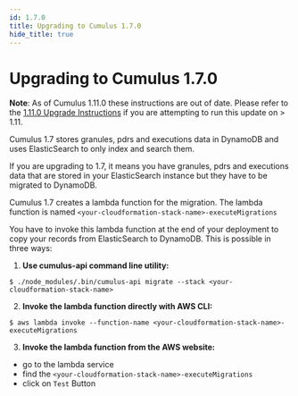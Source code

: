 ```yaml
---
id: 1.7.0
title: Upgrading to Cumulus 1.7.0
hide_title: true
---
```


# Upgrading to Cumulus 1.7.0

**Note**: As of Cumulus 1.11.0 these instructions are out of date.  Please refer to the [1.11.0 Upgrade Instructions](upgrade/1.11.0) if you are attempting to run this update on > 1.11.

Cumulus 1.7 stores granules, pdrs and executions data in DynamoDB and uses ElasticSearch to only index and search them.

If you are upgrading to 1.7, it means you have granules, pdrs and executions data that are stored in your ElasticSearch instance but they have to be migrated to DynamoDB.

Cumulus 1.7 creates a lambda function for the migration. The lambda function is named `<your-cloudformation-stack-name>-executeMigrations`

You have to invoke this lambda function at the end of your deployment to copy your records from ElasticSearch to DynamoDB. This is possible in three ways:

1. **Use cumulus-api command line utility:**
```
$ ./node_modules/.bin/cumulus-api migrate --stack <your-cloudformation-stack-name>
```
2. **Invoke the lambda function directly with AWS CLI:**
```
$ aws lambda invoke --function-name <your-cloudformation-stack-name>-executeMigrations
```
3. **Invoke the lambda function from the AWS website:**
  - go to the lambda service
  - find the `<your-cloudformation-stack-name>-executeMigrations`
  - click on `Test` Button
